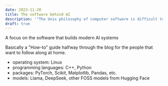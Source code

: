 ```yaml
---
date: 2023-11-20
title: The software behind AI
description: '"The Unix philosophy of computer software is difficult to learn, but once you do, the rewards are well worth it because it makes using a computer much simpler."'
draft: true
---
```

A focus on the software that builds modern AI systems

Basically a "How-to" guide halfway through the blog for the people that want to follow along at home.

- operating system: Linux
- programming languages: C++, Python
- packages: PyTorch, Scikit, Matplotlib, Pandas, etc.
- models: Llama, DeepSeek, other FOSS models from Hugging Face